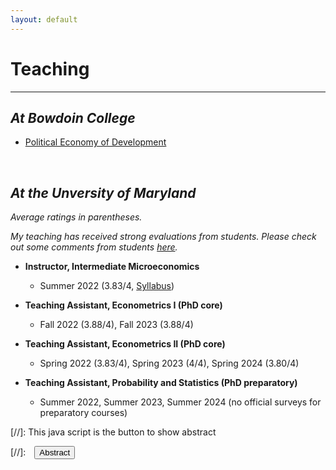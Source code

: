 ```yaml
---
layout: default
---
```


# Teaching
-------------------------------------------
## _At Bowdoin College_
- [Political Economy of Development](/courses/bowdoin_pedev)

<br>

## _At the Unversity of Maryland_
_Average ratings in parentheses._

_My teaching has received strong evaluations from students. Please check out some comments from students [here](/assets/pdfs/students_comments.pdf)._

- **Instructor, Intermediate Microeconomics**
  - Summer 2022 (3.83/4, [Syllabus](/assets/pdfs/ECON306_Summer1_2023_Syllabus.pdf/))

- **Teaching Assistant, Econometrics I (PhD core)**
  - Fall 2022 (3.88/4), Fall 2023 (3.88/4)

- **Teaching Assistant, Econometrics II (PhD core)**
  - Spring 2022 (3.83/4), Spring 2023 (4/4), Spring 2024 (3.80/4)

- **Teaching Assistant, Probability and Statistics (PhD preparatory)**
  - Summer 2022, Summer 2023, Summer 2024 (no official surveys for preparatory courses)

[//]: This java script is the button to show abstract
<script>
 function visib(id) {
  var x = document.getElementById(id);
  if (x.style.display === "block") {
    x.style.display = "none";
  } else {
    x.style.display = "block";
  }
}
</script>

[//]:&emsp;<button onclick="visib('polariz')" class="btn btn--inverse btn--small">Abstract</button>

